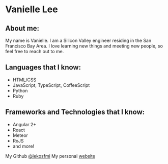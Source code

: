 # Vanielle Lee

## About me:

My name is Vanielle. I am a Silicon Valley engineer residing in the San Francisco Bay Area.
I love learning new things and meeting new people, so feel free to reach out to me.

## Languages that I know:
- HTML/CSS
- JavaScript, TypeScript, CoffeeScript
- Python
- Ruby

## Frameworks and Technologies that I know:

- Angular 2+
- React
- Meteor
- RxJS
- and more!

My Github [@lekosfmi](https://github.com/lekosfmi)
My personal [website](http://lekosfmi.com)
